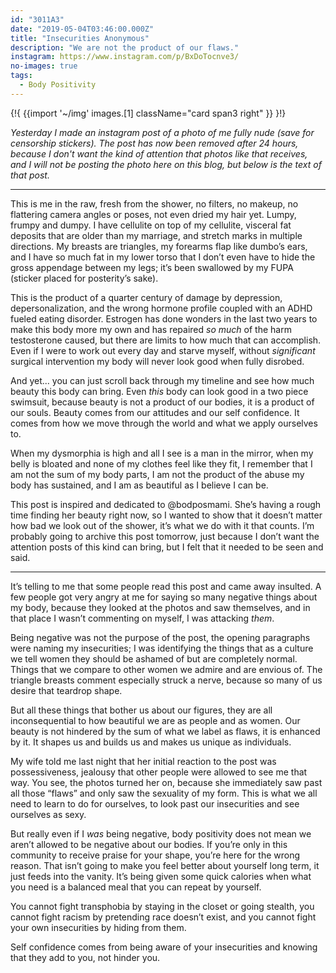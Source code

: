 ```yaml
---
id: "3011A3"
date: "2019-05-04T03:46:00.000Z"
title: "Insecurities Anonymous"
description: "We are not the product of our flaws."
instagram: https://www.instagram.com/p/BxDoTocnve3/
no-images: true
tags:
  - Body Positivity
---
```


{!{
  {{import '~/img' images.[1]
    className="card span3 right"
  }}
}!}

_Yesterday I made an instagram post of a photo of me fully nude (save for censorship stickers). The post has now been removed after 24 hours, because I don't want the kind of attention that photos like that receives, and I will not be posting the photo here on this blog, but below is the text of that post._

---

This is me in the raw, fresh from the shower, no filters, no makeup, no flattering camera angles or poses, not even dried my hair yet. Lumpy, frumpy and dumpy. I have cellulite on top of my cellulite, visceral fat deposits that are older than my marriage, and stretch marks in multiple directions. My breasts are triangles, my forearms flap like dumbo’s ears, and I have so much fat in my lower torso that I don’t even have to hide the gross appendage between my legs; it’s been swallowed by my FUPA (sticker placed for posterity’s sake).

This is the product of a quarter century of damage by depression, depersonalization, and the wrong hormone profile coupled with an ADHD fueled eating disorder. Estrogen has done wonders in the last two years to make this body more my own and has repaired *so much* of the harm testosterone caused, but there are limits to how much that can accomplish. Even if I were to work out every day and starve myself, without *significant* surgical intervention my body will never look good when fully disrobed.

And yet... you can just scroll back through my timeline and see how much beauty this body can bring. Even *this* body can look good in a two piece swimsuit, because beauty is not a product of our bodies, it is a product of our souls. Beauty comes from our attitudes and our self confidence. It comes from how we move through the world and what we apply ourselves to.

When my dysmorphia is high and all I see is a man in the mirror, when my belly is bloated and none of my clothes feel like they fit, I remember that I am not the sum of my body parts, I am not the product of the abuse my body has sustained, and I am as beautiful as I believe I can be.

This post is inspired and dedicated to @bodposmami. She’s having a rough time finding her beauty right now, so I wanted to show that it doesn’t matter how bad we look out of the shower, it’s what we do with it that counts. I’m probably going to archive this post tomorrow, just because I don’t want the attention posts of this kind can bring, but I felt that it needed to be seen and said.

---

It’s telling to me that some people read this post and came away insulted. A few people got very angry at me for saying so many negative things about my body, because they looked at the photos and saw themselves, and in that place I wasn’t commenting on myself, I was attacking *them*.

Being negative was not the purpose of the post, the opening paragraphs were naming my insecurities; I was identifying the things that as a culture we tell women they should be ashamed of but are completely normal. Things that we compare to other women we admire and are envious of. The triangle breasts comment especially struck a nerve, because so many of us desire that teardrop shape.

But all these things that bother us about our figures, they are all inconsequential to how beautiful we are as people and as women. Our beauty is not hindered by the sum of what we label as flaws, it is enhanced by it. It shapes us and builds us and makes us unique as individuals.

My wife told me last night that her initial reaction to the post was possessiveness, jealousy that other people were allowed to see me that way. You see, the photos turned her on, because she immediately saw past all those “flaws” and only saw the sexuality of my form. This is what we all need to learn to do for ourselves, to look past our insecurities and see ourselves as sexy.

But really even if I *was* being negative, body positivity does not mean we aren’t allowed to be negative about our bodies. If you’re only in this community to receive praise for your shape, you’re here for the wrong reason. That isn’t going to make you feel better about yourself long term, it just feeds into the vanity. It’s being given some quick calories when what you need is a balanced meal that you can repeat by yourself.

You cannot fight transphobia by staying in the closet or going stealth, you cannot fight racism by pretending race doesn’t exist, and you cannot fight your own insecurities by hiding from them.

Self confidence comes from being aware of your insecurities and knowing that they add to you, not hinder you.

